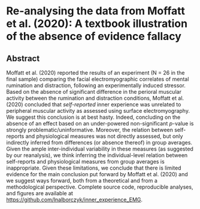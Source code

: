 # Re-analysing the data from Moffatt et al. (2020): A textbook illustration of the absence of evidence fallacy

## Abstract

Moffatt et al. (2020) reported the results of an experiment (N = 26 in the final sample) comparing the facial electromyographic correlates of mental rumination and distraction, following an experimentally induced stressor. Based on the absence of significant difference in the perioral muscular activity between the rumination and distraction conditions, Moffatt et al. (2020) concluded that *self-reported* inner experience was unrelated to peripheral muscular activity as assessed using surface electromyography. We suggest this conclusion is at best hasty. Indeed, concluding on the absence of an effect based on an under-powered non-significant *p*-value is strongly problematic/uninformative. Moreover, the relation between self-reports and physiological measures was not directly assessed, but only indirectly inferred from differences (or absence thereof) in group averages. Given the ample inter-individual variability in these measures (as suggested by our reanalysis), we think inferring the individual-level relation between self-reports and physiological measures from group averages is inappropriate. Given these limitations, we conclude that there is limited evidence for the main conclusion put forward by Moffatt et al. (2020) and we suggest ways forward, both from a theoretical and from a methodological perspective. Complete source code, reproducible analyses, and figures are available at https://github.com/lnalborczyk/inner_experience_EMG.

